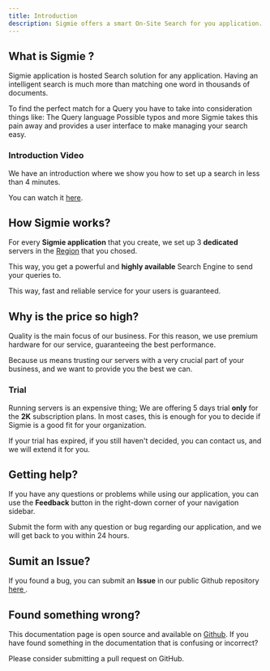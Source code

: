 ```yaml
---
title: Introduction
description: Sigmie offers a smart On-Site Search for you application.
---
```


## What is Sigmie ?

Sigmie application is hosted Search solution for any application. Having an intelligent search is much
more than matching one word in thousands of documents. 

To find the perfect match for a
Query you have to take into consideration things like:
The Query language
Possible typos
and more
Sigmie takes this pain away and provides a user interface to make managing your search easy.

### Introduction Video

We have an introduction where we show you how to set up a search in less than 4 minutes.

You can watch it [here](https://youtube.com/sigmie/introduction).

## How Sigmie works?

For every **Sigmie application** that you create, we set up 3 **dedicated** servers in the [Region](/docs/applications#regions) that you chosed.

This way, you get a powerful and **highly available** Search Engine to send your queries to.

This way, fast and reliable service for your users is guaranteed.

## Why is the price so high?

Quality is the main focus of our business. For this reason, we use premium hardware for our service, guaranteeing the best performance.

Because us means trusting our servers with a very crucial
part of your business, and we want to provide you the best we can.

### Trial

Running servers is an expensive thing; We are offering 5 days trial **only** for
the **2K** subscription plans. In most cases, this is enough for you to decide if Sigmie is a good fit for your organization.

If your trial has expired, if you still haven't decided, you can contact us, and we will extend it for you.

## Getting help?

If you have any questions or problems while using our application, you can use the **Feedback** button
in the right-down corner of your navigation sidebar.

Submit the form with any question or bug regarding our application, and we will get
back to you within 24 hours.

## Sumit an Issue?

If you found a bug, you can submit an **Issue** in our public Github repository [ here ](https://github.com/sigmie/app-issues).

## Found something wrong?

This documentation page is open source and available on [Github](https://github.com/sigmie/docs).
If you have found something in the documentation that is confusing or incorrect?

Please consider submitting a pull request on GitHub.
